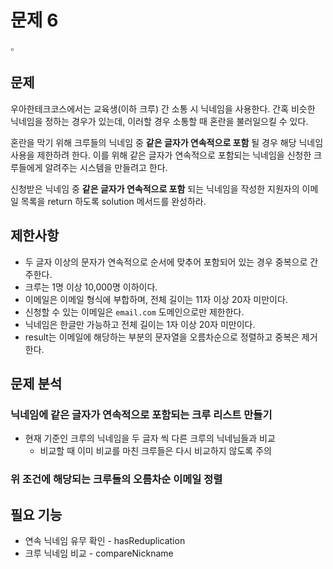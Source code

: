 # 문제 6

<aside>
▫️

## 문제

우아한테크코스에서는 교육생(이하 크루) 간 소통 시 닉네임을 사용한다. 간혹 비슷한 닉네임을 정하는 경우가 있는데, 이러할 경우 소통할 때 혼란을 불러일으킬 수 있다. 

혼란을 막기 위해 크루들의 닉네임 중 **같은 글자가 연속적으로 포함** 될 경우 해당 닉네임 사용을 제한하려 한다. 이를 위해 같은 글자가 연속적으로 포함되는 닉네임을 신청한 크루들에게 알려주는 시스템을 만들려고 한다. 

신청받은 닉네임 중 **같은 글자가 연속적으로 포함** 되는 닉네임을 작성한 지원자의 이메일 목록을 return 하도록 solution 메서드를 완성하라.

## **제한사항**

- 두 글자 이상의 문자가 연속적으로 순서에 맞추어 포함되어 있는 경우 중복으로 간주한다.
- 크루는 1명 이상 10,000명 이하이다.
- 이메일은 이메일 형식에 부합하며, 전체 길이는 11자 이상 20자 미만이다.
- 신청할 수 있는 이메일은 `email.com` 도메인으로만 제한한다.
- 닉네임은 한글만 가능하고 전체 길이는 1자 이상 20자 미만이다.
- result는 이메일에 해당하는 부분의 문자열을 오름차순으로 정렬하고 중복은 제거한다.

## 문제 분석

### 닉네임에 같은 글자가 연속적으로 포함되는 크루 리스트 만들기

- 현재 기준인 크루의 닉네임을 두 글자 씩 다른 크루의 닉네님들과 비교
    - 비교할 때 이미 비교를 마친 크루들은 다시 비교하지 않도록 주의

### 위 조건에 해당되는 크루들의 오름차순 이메일 정렬

## 필요 기능

- 연속 닉네임 유무 확인 - hasReduplication
- 크루 닉네임 비교 - compareNickname

</aside>